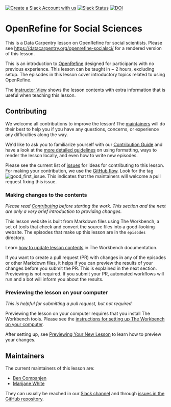 [![Create a Slack Account with us](https://img.shields.io/badge/Create_Slack_Account-The_Carpentries-071159.svg)](https://slack-invite.carpentries.org/)
[![Slack Status](https://img.shields.io/badge/Slack_Channel-dc--socsci--openref-E01563.svg)][Slack channel]
[![DOI](https://zenodo.org/badge/92422790.svg)](https://zenodo.org/badge/latestdoi/92422790)

# OpenRefine for Social Sciences

This is a Data Carpentry lesson on OpenRefine for social scientists.
Please see <https://datacarpentry.org/openrefine-socialsci/> for a rendered version of this lesson.

This is an introduction to [OpenRefine] designed for participants with no previous experience.
This lesson can be taught in ~ 2 hours, excluding setup.
The episodes in this lesson cover introductory topics related to using OpenRefine.

The [Instructor View][in] shows the lesson contents with extra information that is useful
when teaching this lesson.

## Contributing

We welcome all contributions to improve the lesson!
The [maintainers](#maintainers) will do their best to help you if you have any
questions, concerns, or experience any difficulties along the way.

We'd like to ask you to familiarize yourself with our [Contribution Guide](CONTRIBUTING.md) and
have a look at the [more detailed guidelines][sandpaper-docs] on using formatting, ways to render
the lesson locally, and even how to write new episodes.

Please see the current list of [issues][ghri] for ideas for contributing to this lesson.
For making your contribution, we use the [GitHub flow][github-flow].
Look for the tag ![good\_first\_issue](https://img.shields.io/badge/-good%20first%20issue-gold.svg).
This indicates that the maintainers will welcome a pull request fixing this issue.

### Making changes to the contents

*Please read [Contributing](CONTRIBUTING.md) before starting the work.
This section and the next are only a very brief introduction to providing changes.*

This lesson website is built from Markdown files using The Workbench, a set of tools
that check and convert the source files into a good-looking website.
The episodes that make up this lesson are in the `episodes` directory.

Learn [how to update lesson contents](https://carpentries.github.io/sandpaper-docs/episodes.html) in The Workbench documentation.

If you want to create a pull request (PR) with changes in any of the episodes or other Markdown
files, it helps if you can preview the results of your changes before you submit the PR.
This is explained in the next section.
Previewing is not required. If you submit your PR, automated workflows will run and a bot
will inform you about the results.

### Previewing the lesson on your computer

*This is helpful for submitting a pull request, but not required.*

Previewing the lesson on your computer requires that you install The Workbench tools.
Please see the [instructions for setting up The Workbench on your computer][sandpaper-docs].

After setting up, see [Previewing Your New Lesson][check] to learn how to preview your changes.

## Maintainers

The current maintainers of this lesson are:

- [Ben Companjen](https://github.com/bencomp)
- [Marijane White](https://github.com/marijane)

They can usually be reached in our [Slack channel] and through [issues in the GitHub
repository][ghri].

[Slack channel]: https://carpentries.slack.com/messages/C9Y0UEXPY
[in]: https://datacarpentry.org/openrefine-socialsci/instructor/index.html
[sandpaper-docs]: https://carpentries.github.io/sandpaper-docs/index.html
[ghri]: https://github.com/datacarpentry/openrefine-socialsci/issues
[github-flow]: https://guides.github.com/introduction/flow/
[check]: https://carpentries.github.io/sandpaper-docs/introduction.html#preview
[OpenRefine]: https://openrefine.org/

